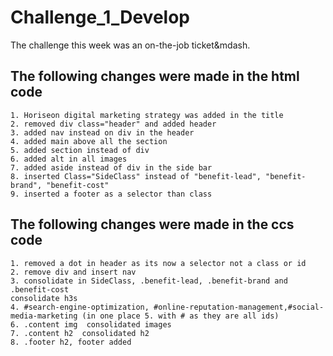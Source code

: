 # Challenge_1_Develop
The challenge this week was an on-the-job ticket&mdash.

## The following changes were made in the html code
    1. Horiseon digital marketing strategy was added in the title
    2. removed div class="header" and added header
    3. added nav instead on div in the header 
    4. added main above all the section
    5. added section instead of div
    6. added alt in all images
    7. added aside instead of div in the side bar
    8. inserted Class="SideClass" instead of "benefit-lead", "benefit-brand", "benefit-cost"
    9. inserted a footer as a selector than class

## The following changes were made in the ccs code
    1. removed a dot in header as its now a selector not a class or id
    2. remove div and insert nav 
    3. consolidate in SideClass, .benefit-lead, .benefit-brand and .benefit-cost
    consolidate h3s
    4. #search-engine-optimization, #online-reputation-management,#social-media-marketing (in one place 5. with # as they are all ids)
    6. .content img  consolidated images
    7. .content h2  consolidated h2
    8. .footer h2, footer added